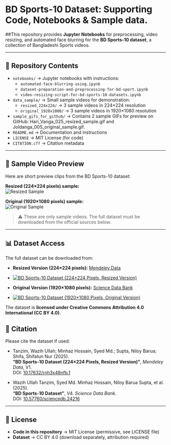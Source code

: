 # BD Sports-10 Dataset: Supporting Code, Notebooks & Sample data.

##This repository provides **Jupyter Notebooks** for preprocessing, video resizing, and automated face blurring for the **BD Sports-10 dataset**, a collection of Bangladeshi Sports videos.

---

## 📂 Repository Contents
- `notebooks/` → Jupyter notebooks with instructions:
  - `automated-face-blurring-using.ipynb`
  - `dataset-preparation-and-preprocessing-for-bd-sport.ipynb`
  - `video-resizing-script-for-bd-sports-10-datasets.ipynb`
- `data_sample/` → Small sample videos for demonstration:
  - `resized_224x224/` → 3 sample videos in 224×224 resolution
  - `original_1920x1080/` → 3 sample videos in 1920×1080 resolution
- `sample_gifs_for_github/` → Contains 2 sample GIFs for preview on GitHub: Hari_Vanga_025_resized_sample.gif and Joldanga_005_original_sample.gif.
- `README.md` → Documentation and instructions
- `LICENSE` → MIT License (for code)
- `CITATION.cff` → Citation metadata

---

## 🎥 Sample Video Preview
Here are short preview clips from the BD Sports-10 dataset:

**Resized (224×224 pixels) sample:**  
![Resized Sample](sample_gifs_for_github/Hari_Vanga_025_resized_sample.gif)

**Original (1920×1080 pixels) sample:**  
![Original Sample](sample_gifs_for_github/Joldanga_005_original_sample.gif)

> ⚠️ These are only sample videos. The full dataset must be downloaded from the official sources below.

---

## 📊 Dataset Access
The full dataset can be downloaded from:

- **Resized Version (224×224 pixels):** [Mendeley Data](https://data.mendeley.com/datasets/rnh3x48nfb/1)
- [![BD Sports-10 Dataset (224×224 Pixels, Resized Version)](https://img.shields.io/badge/Resized-224x224-blue)](https://data.mendeley.com/datasets/rnh3x48nfb/1)  
  
- **Original Version (1920×1080 pixels):** [Science Data Bank](https://doi.org/10.57760/sciencedb.24216)
- [![BD Sports-10 Dataset (1920×1080 Pixels, Original Version)](https://img.shields.io/badge/Original-1920x1080-green)](https://doi.org/10.57760/sciencedb.24216)

The dataset is **licensed under Creative Commons Attribution 4.0 International (CC BY 4.0)**.

## 📜 Citation
Please cite the dataset if used:

- Tanzim, Wazih Ullah; Minhaz Hossain, Syed Md.; Supta, Niloy Barua; Shifa, Shifatun Nur (2025).  
  **“BD Sports-10 Dataset (224×224 Pixels, Resized Version)”**, *Mendeley Data*, V1.  
  DOI: [10.17632/rnh3x48nfb.1](https://doi.org/10.17632/rnh3x48nfb.1)  

- Wazih Ullah Tanzim, Syed Md. Minhaz Hossain, Niloy Barua Supta, et al. (2025).  
  **“BD Sports-10 Dataset”**, V4. *Science Data Bank*.  
  DOI: [10.57760/sciencedb.24216](https://doi.org/10.57760/sciencedb.24216)  

---

## 📄 License

- **Code in this repository** → MIT License (permissive, see LICENSE file)  
- **Dataset** → CC BY 4.0 (download separately, attribution required)
